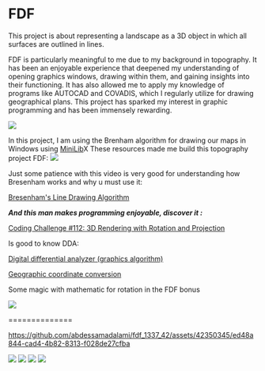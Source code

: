 # FDF
This project is about representing a landscape as a 3D object
in which all surfaces are outlined in lines.

FDF is particularly meaningful to me due to my background in topography. It has been an enjoyable experience that deepened my understanding of opening graphics windows, drawing within them, and gaining insights into their functioning. It has also allowed me to apply my knowledge of programs like AUTOCAD and COVADIS, which I regularly utilize for drawing geographical plans. This project has sparked my interest in graphic programming and has been immensely rewarding.


![](https://media.giphy.com/media/l41m5MtwsELwANple/giphy.gif)

In this project, I am using the Brenham algorithm for drawing our maps in Windows using [MiniLib](https://harm-smits.github.io/42docs/libs/minilibx/getting_started.html)X
These resources made me build this topography project FDF:
![](https://en.wikipedia.org/wiki/Bresenham%27s_line_algorithm)

Just some patience with this video is very good for understanding how Bresenham works and why u must use it:

[Bresenham's Line Drawing Algorithm](https://www.youtube.com/watch?v=RGB-wlatStc&ab_channel=AbdulBari)

***And this man makes programming enjoyable, discover it :***

[Coding Challenge #112: 3D Rendering with Rotation and Projection](https://www.youtube.com/watch?v=p4Iz0XJY-Qk&ab_channel=TheCodingTrain)

Is good to know DDA:

[Digital differential analyzer (graphics algorithm)](https://en.wikipedia.org/wiki/Digital_differential_analyzer_(graphics_algorithm))

[Geographic coordinate conversion](https://en.wikipedia.org/wiki/Geographic_coordinate_conversion#From_geodetic_to_ECEF_coordinates)

Some magic with mathematic for rotation in the FDF bonus

![](https://raw.githubusercontent.com/abdessamadalami/fdf_1337_42/main/screen/rotaion.png)

==============
  

https://github.com/abdessamadalami/fdf_1337_42/assets/42350345/ed48a844-cad4-4b82-8313-f028de27cfba


![](https://raw.githubusercontent.com/abdessamadalami/fdf_1337_42/main/screen/1337.png)
![](https://raw.githubusercontent.com/abdessamadalami/fdf_1337_42/main/screen/mnt.png)
![](https://raw.githubusercontent.com/abdessamadalami/fdf_1337_42/main/screen/mars.png)
![](https://raw.githubusercontent.com/abdessamadalami/fdf_1337_42/main/screen/42.png)


